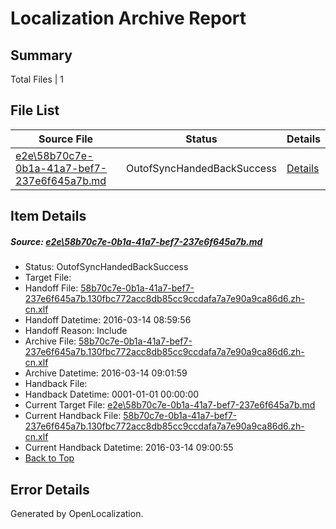 # <a name='report-top'></a> Localization Archive Report

## Summary
 Total Files | 1

## File List
 Source File | Status | Details 
 ----------- | ------ | ------- 
 [e2e\58b70c7e-0b1a-41a7-bef7-237e6f645a7b.md](https://github.com/OpenLocalizationTest/oltest/blob/0cb5da75e39db8e3958a4d0f244df32356660bf1/e2e/58b70c7e-0b1a-41a7-bef7-237e6f645a7b.md) | OutofSyncHandedBackSuccess | [Details](#93a7c895ef21afd6ec4e09d3f9a5770c03c636172)

## Item Details
##### <a name='93a7c895ef21afd6ec4e09d3f9a5770c03c636172'></a> Source: [e2e\58b70c7e-0b1a-41a7-bef7-237e6f645a7b.md](https://github.com/OpenLocalizationTest/oltest/blob/0cb5da75e39db8e3958a4d0f244df32356660bf1/e2e/58b70c7e-0b1a-41a7-bef7-237e6f645a7b.md)
* Status: OutofSyncHandedBackSuccess
* Target File: 
* Handoff File: [58b70c7e-0b1a-41a7-bef7-237e6f645a7b.130fbc772acc8db85cc9ccdafa7a7e90a9ca86d6.zh-cn.xlf](https://github.com/OpenLocalizationTestOrg/olhandoff/blob/927a37dbb17d35ba8160649500b9dd8a3c4c3866/ol-handoff/OpenLocalizationTestOrg/oltest.zh-cn/yuwzho/ht/58b70c7e-0b1a-41a7-bef7-237e6f645a7b.130fbc772acc8db85cc9ccdafa7a7e90a9ca86d6.zh-cn.xlf)
* Handoff Datetime: 2016-03-14 08:59:56
* Handoff Reason: Include
* Archive File: [58b70c7e-0b1a-41a7-bef7-237e6f645a7b.130fbc772acc8db85cc9ccdafa7a7e90a9ca86d6.zh-cn.xlf](https://github.com/OpenLocalizationTestOrg/olhandoff/blob/52891873611a9ee08d0006d0c1d413dadf1223c9/ol-handoff/OpenLocalizationTestOrg/oltest.zh-cn/yuwzho/ht/archive/58b70c7e-0b1a-41a7-bef7-237e6f645a7b.130fbc772acc8db85cc9ccdafa7a7e90a9ca86d6.zh-cn.xlf)
* Archive Datetime: 2016-03-14 09:01:59
* Handback File: 
* Handback Datetime: 0001-01-01 00:00:00
* Current Target File: [e2e\58b70c7e-0b1a-41a7-bef7-237e6f645a7b.md](https://github.com/OpenLocalizationTestOrg/oltest.zh-cn/blob/5ea00039d3732bb24c83cbf1fee14f1e8ed3b45e/e2e/58b70c7e-0b1a-41a7-bef7-237e6f645a7b.md)
* Current Handback File: [58b70c7e-0b1a-41a7-bef7-237e6f645a7b.130fbc772acc8db85cc9ccdafa7a7e90a9ca86d6.zh-cn.xlf](https://github.com/OpenLocalizationTestOrg/olhandback/blob/998cefc4a6d310222d01cb752a39b6d5f2118710/ol-handback/OpenLocalizationTestOrg/oltest.zh-cn/yuwzho/ht/58b70c7e-0b1a-41a7-bef7-237e6f645a7b.130fbc772acc8db85cc9ccdafa7a7e90a9ca86d6.zh-cn.xlf)
* Current Handback Datetime: 2016-03-14 09:00:55
* [Back to Top](#report-top)


## Error Details

Generated by OpenLocalization.
